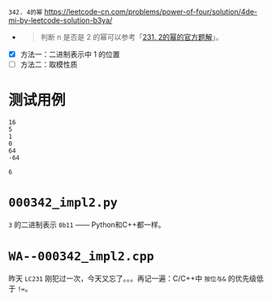
`342. 4的幂` https://leetcode-cn.com/problems/power-of-four/solution/4de-mi-by-leetcode-solution-b3ya/
- > 判断 n 是否是 2 的幂可以参考「[231. 2的幂的官方题解]()」。
- [x] 方法一：二进制表示中 1 的位置
- [ ] 方法二：取模性质

# 测试用例

```
16
5
1
0
64
-64

6
```

# `000342_impl2.py`

`3` 的二进制表示 `0b11` —— Python和C++都一样。

# `WA--000342_impl2.cpp`

昨天 `LC231` 刚犯过一次，今天又忘了。。。再记一遍：C/C++中 `按位与&` 的优先级低于 `!=`。
